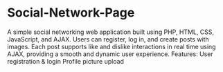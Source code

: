 # Social-Network-Page
A simple social networking web application built using PHP, HTML, CSS, JavaScript, and AJAX. Users can register, log in, and create posts with images. Each post supports like and dislike interactions in real time using AJAX, providing a smooth and dynamic user experience.  Features:  User registration &amp; login  Profile picture upload  
